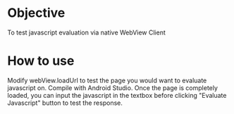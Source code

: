 # Objective
To test javascript evaluation via native WebView Client

# How to use
Modify webView.loadUrl to test the page you would want to evaluate javascript on.
Compile with Android Studio. Once the page is completely loaded, you can input the javascript in the textbox before clicking "Evaluate Javascript" button to test the response.
